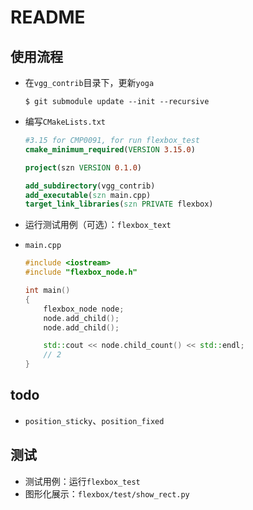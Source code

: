 # README

## 使用流程

* 在`vgg_contrib`目录下，更新`yoga`

  ```shell
  $ git submodule update --init --recursive
  ```

* 编写`CMakeLists.txt`

  ```cmake
  #3.15 for CMP0091, for run flexbox_test
  cmake_minimum_required(VERSION 3.15.0)
  
  project(szn VERSION 0.1.0)
  
  add_subdirectory(vgg_contrib)
  add_executable(szn main.cpp)
  target_link_libraries(szn PRIVATE flexbox)
  ```

* 运行测试用例（可选）：`flexbox_text`

* `main.cpp`

  ```c++
  #include <iostream>
  #include "flexbox_node.h"
  
  int main()
  {
      flexbox_node node;
      node.add_child();
      node.add_child();
  
      std::cout << node.child_count() << std::endl;
      // 2
  }
  ```



## todo

* `position_sticky`、`position_fixed`



## 测试

* 测试用例：运行`flexbox_test`
* 图形化展示：`flexbox/test/show_rect.py`